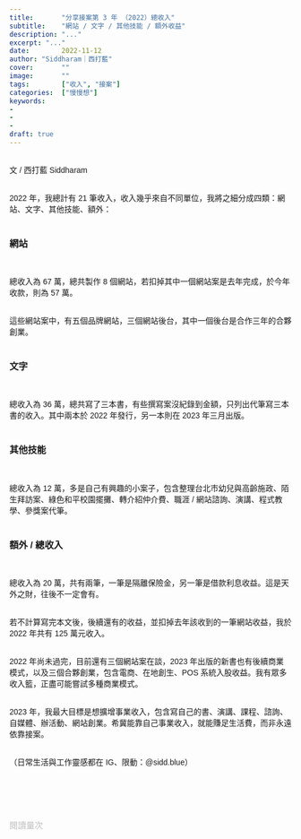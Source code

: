 ```yaml
---
title:       "分享接案第 3 年 （2022）總收入"
subtitle:    "網站 / 文字 / 其他技能 / 額外收益"
description: "..."
excerpt: "..."
date:        2022-11-12
author: "Siddharam｜西打藍"
cover:       ""
image:       ""
tags:        ["收入", "接案"]
categories:  ["慢慢想"]
keywords:
- 
- 
- 
draft: true
---
```


<article style="font-family: 'Noto Sans TC', '微軟正黑體', sans-serif; font-weight: 300;">

<br>文 / 西打藍 Siddharam<br><br>

2022 年，我總計有 21 筆收入，收入幾乎來自不同單位，我將之細分成四類：網站、文字、其他技能、額外：<br><br>

<!-- 這些案子，幾乎都是過往業主找我合作，以及新合作邀約。講些細節工作，包含網站工作內容、作品 -->

<h3 class="article-h1-color">網站</h3><br>

總收入為 67 萬，總共製作 8 個網站，若扣掉其中一個網站案是去年完成，於今年收款，則為 57 萬。<br><br>

這些網站案中，有五個品牌網站，三個網站後台，其中一個後台是合作三年的合夥創業。<br><br>



<!-- 網站：67 萬（- 10 萬）
小王子：10 萬
威寶：10 萬
蹲點台灣：4 萬
電影製作公司：14 萬
校園攝影網站：4 萬
aimvast：2 萬
包養網：10 萬
鳳飛飛：15 萬 -->

<h3 class="article-h1-color">文字</h3><br>

總收入為 36 萬，總共寫了三本書，有些撰寫案沒紀錄到金額，只列出代筆寫三本書的收入。其中兩本於 2022 年發行，另一本則在 2023 年三月出版。<br><br>

<!-- 寫書： 36 萬
陽明寫書：4 萬
遠通寫書：22.5 萬
守住台灣：10 萬 -->

<h3 class="article-h1-color">其他技能</h3><br>

總收入為 12 萬，多是自己有興趣的小案子，包含整理台北市幼兒與高齡施政、陌生拜訪案、綠色和平校園擺攤、轉介紹仲介費、職涯 / 網站諮詢、演講、程式教學、參獎案代筆。<br><br>

<!-- 其他技能：10 萬
採訪教學演講：一千五
台北市幼兒 / 高齡施政整理：3 萬
曾仔寮 100 人採訪：2 萬
職涯諮詢：500
參獎案：6 千
擺攤：2 萬
諮詢：3 千
轉介案：2 萬 -->

<h3 class="article-h1-color">額外 / 總收入</h3><br>

總收入為 20 萬，共有兩筆，一筆是隔離保險金，另一筆是借款利息收益。這是天外之財，往後不一定會有。<br><br>

若不計算寫完本文後，後續還有的收益，並扣掉去年該收到的一筆網站收益，我於 2022 年共有 125 萬元收入。<br><br>

2022 年尚未過完，目前還有三個網站案在談，2023 年出版的新書也有後續商業模式，以及三個合夥創業，包含電商、在地創生、POS 系統入股收益。我有眾多收入籃，正盡可能嘗試多種商業模式。<br><br>

2023 年，我最大目標是想擴增事業收入，包含寫自己的書、演講、課程、諮詢、自媒體、辦活動、網站創業。希冀能靠自己事業收入，就能賺足生活費，而非永遠依靠接案。<br><br>


<!-- 額外：20 萬
確診：5 萬
利息收益：15 萬 -->

（日常生活與工作靈感都在 IG、限動：@sidd.blue）<br><br>


<br><br><br>

</article>

<div style="color: #bfbfbf; font-size: 15px;" id="busuanzi_container_page_pv">
  閱讀量<span id="busuanzi_value_page_pv"></span>次
</div>

<script src="../../js/post.js"></script>




